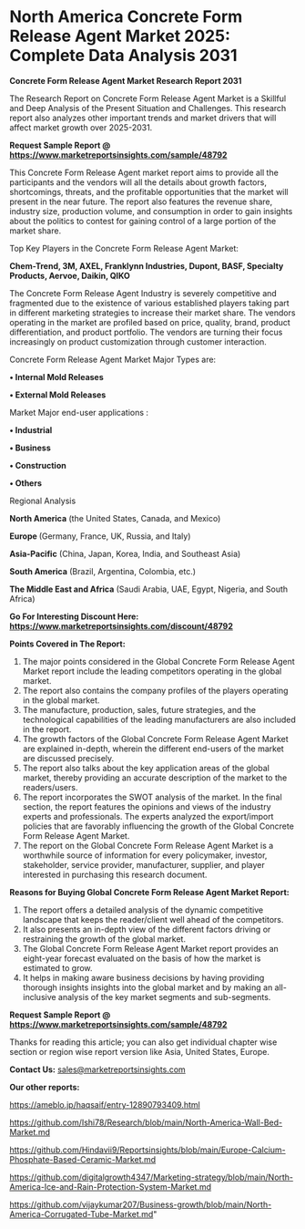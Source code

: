 # North America Concrete Form Release Agent Market 2025: Complete Data Analysis 2031

<strong>Concrete Form Release Agent Market Research Report 2031</strong>

The Research Report on Concrete Form Release Agent Market is a Skillful and Deep Analysis of the Present Situation and Challenges. This research report also analyzes other important trends and market drivers that will affect market growth over 2025-2031.

<strong>Request Sample Report @ <a href=https://www.marketreportsinsights.com/sample/48792>https://www.marketreportsinsights.com/sample/48792</a></strong>

This Concrete Form Release Agent market report aims to provide all the participants and the vendors will all the details about growth factors, shortcomings, threats, and the profitable opportunities that the market will present in the near future. The report also features the revenue share, industry size, production volume, and consumption in order to gain insights about the politics to contest for gaining control of a large portion of the market share.

Top Key Players in the Concrete Form Release Agent Market:

<strong>Chem-Trend, 3M, AXEL, Franklynn Industries, Dupont, BASF, Specialty Products, Aervoe, Daikin, QIKO</strong>

The Concrete Form Release Agent Industry is severely competitive and fragmented due to the existence of various established players taking part in different marketing strategies to increase their market share. The vendors operating in the market are profiled based on price, quality, brand, product differentiation, and product portfolio. The vendors are turning their focus increasingly on product customization through customer interaction.

Concrete Form Release Agent Market Major Types are:

<strong>•  Internal Mold Releases

•  External Mold Releases</strong>

Market Major end-user applications :

<strong>•  Industrial

•  Business

•  Construction

•  Others</strong>

Regional Analysis

</u><strong><b>North America</b></strong> (the United States, Canada, and Mexico)

<strong><b>Europe </b></strong>(Germany, France, UK, Russia, and Italy)

<strong><b>Asia-Pacific</b></strong> (China, Japan, Korea, India, and Southeast Asia)

<strong><b>South America</b></strong> (Brazil, Argentina, Colombia, etc.)

<strong><b>The Middle East and Africa</b></strong> (Saudi Arabia, UAE, Egypt, Nigeria, and South Africa)

<strong>Go For Interesting Discount Here: <a href=https://www.marketreportsinsights.com/discount/48792>https://www.marketreportsinsights.com/discount/48792</a></strong>

<strong>Points Covered in The Report:</strong>
<ol>
  <li>The major points considered in the Global Concrete Form Release Agent Market report include the leading competitors operating in the global market.</li>
  <li>The report also contains the company profiles of the players operating in the global market.</li>
  <li>The manufacture, production, sales, future strategies, and the technological capabilities of the leading manufacturers are also included in the report.</li>
  <li>The growth factors of the Global Concrete Form Release Agent Market are explained in-depth, wherein the different end-users of the market are discussed precisely.</li>
  <li>The report also talks about the key application areas of the global market, thereby providing an accurate description of the market to the readers/users.</li>
  <li>The report incorporates the SWOT analysis of the market. In the final section, the report features the opinions and views of the industry experts and professionals. The experts analyzed the export/import policies that are favorably influencing the growth of the Global Concrete Form Release Agent Market.</li>
  <li>The report on the Global Concrete Form Release Agent Market is a worthwhile source of information for every policymaker, investor, stakeholder, service provider, manufacturer, supplier, and player interested in purchasing this research document.</li>
</ol>
<strong>Reasons for Buying Global Concrete Form Release Agent Market Report:</strong>

<ol>
  <li>The report offers a detailed analysis of the dynamic competitive landscape that keeps the reader/client well ahead of the competitors.</li>
  <li>It also presents an in-depth view of the different factors driving or restraining the growth of the global market.</li>
  <li>The Global Concrete Form Release Agent Market report provides an eight-year forecast evaluated on the basis of how the market is estimated to grow.</li>
  <li>It helps in making aware business decisions by having providing thorough insights insights into the global market and by making an all-inclusive analysis of the key market segments and sub-segments.</li>
</ol>
<strong>Request Sample Report @ <a href=https://www.marketreportsinsights.com/sample/48792>https://www.marketreportsinsights.com/sample/48792</a></strong>


Thanks for reading this article; you can also get individual chapter wise section or region wise report version like Asia, United States, Europe.

<strong>Contact Us:</strong>
sales@marketreportsinsights.com

<strong>Our other reports:</strong>

<a href=https://ameblo.jp/haqsaif/entry-12890793409.html>https://ameblo.jp/haqsaif/entry-12890793409.html</a>

<a href=https://github.com/Ishi78/Research/blob/main/North-America-Wall-Bed-Market.md>https://github.com/Ishi78/Research/blob/main/North-America-Wall-Bed-Market.md</a>

<a href=https://github.com/Hindavii9/Reportsinsights/blob/main/Europe-Calcium-Phosphate-Based-Ceramic-Market.md>https://github.com/Hindavii9/Reportsinsights/blob/main/Europe-Calcium-Phosphate-Based-Ceramic-Market.md</a>

<a href=https://github.com/digitalgrowth4347/Marketing-strategy/blob/main/North-America-Ice-and-Rain-Protection-System-Market.md>https://github.com/digitalgrowth4347/Marketing-strategy/blob/main/North-America-Ice-and-Rain-Protection-System-Market.md</a>

<a href=https://github.com/vijaykumar207/Business-growth/blob/main/North-America-Corrugated-Tube-Market.md>https://github.com/vijaykumar207/Business-growth/blob/main/North-America-Corrugated-Tube-Market.md</a>"
